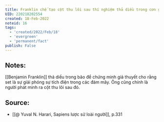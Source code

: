 ```yaml
---
title: Franklin chế tạo cột thu lôi sau thí nghiệm thả diều trong cơn giông
UID: 220218202554
created: 18-Feb-2022
noteid: 16
tags:
  - 'created/2022/Feb/18'
  - 'evergreen'
  - 'permanent/fact'
publish: False
---
```

## Notes:
[[Benjamin Franklin]] thả diều trong bão để chứng minh giả thuyết cho rằng set là sự giải phóng sự tích điện trong các đám mây. Ông cũng chính là người phát minh ra cột thu lôi sau đó.

## Source:
- [[@ Yuval N. Harari, Sapiens lược sử loài người]], p.331


